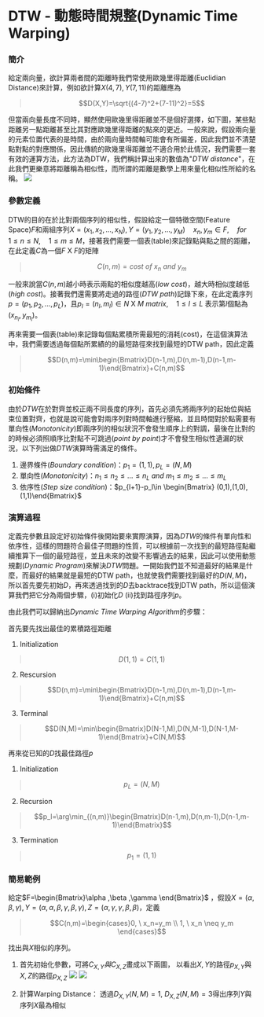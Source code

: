 DTW - 動態時間規整(Dynamic Time Warping)
==

### 簡介
給定兩向量，欲計算兩者間的距離時我們常使用歐幾里得距離(Euclidian Distance)來計算，例如欲計算$X(4,7), Y(7,11)$的距離應為
> $$D(X,Y)=\sqrt{(4-7)^2+(7-11)^2}=5$$
> 
但當兩向量長度不同時，顯然使用歐幾里得距離並不是個好選擇，如下圖，某些點距離另一點距離甚至比其對應歐幾里得距離的點來的更近。一般來說，假設兩向量的元素位置代表的是時間，由於兩向量時間軸可能會有所偏差，因此我們並不清楚點對點的對應關係，因此傳統的歐幾里得距離並不適合用於此情況，我們需要一套有效的運算方法，此方法為DTW，我們稱計算出來的數值為"*DTW distance*"，在此我們更樂意將距離稱為相似性，而所謂的距離是數學上用來量化相似性所給的名稱。
![](https://i.imgur.com/fhFC0cL.png)
### 參數定義
DTW的目的在於比對兩個序列的相似性，假設給定一個特徵空間(Feature Space)$F$和兩組序列$X=(x_1,x_2,...,x_N),Y=(y_1,y_2,...,y_M)\quad x_n,y_m\in F,\quad for \quad 1\leq n\leq N,\quad 1\leq m\leq M$，接著我們需要一個表(table)來記錄點與點之間的距離，在此定義$C$為一個$F$ X $F$的矩陣
> $$C(n,m)=cost \ of \ x_n \ and \ y_m$$

一般來說當$C(n,m)$越小時表示兩點的相似度越高(*low cost*)，越大時相似度越低(*high cost*)。接著我們還需要將走過的路徑(*DTW path*)記錄下來，在此定義序列$p=(p_1,p_2,...,p_L)$，且$p_l=(n_l,m_l)\in N$ X $M \ matrix ,\quad 1\leq l \leq L$ 表示第$l$個點為$(x_{n_l},y_{m_l})$。

再來需要一個表(table)來記錄每個點累積所需最短的消耗(cost)，在這個演算法中，我們需要透過每個點所累績的的最短路徑來找到最短的DTW path，因此定義
> $$D(n,m)=\min\begin{Bmatrix}D(n-1,m),D(n,m-1),D(n-1,m-1)\end{Bmatrix}+C(n,m)$$

### 初始條件
由於*DTW*在於對齊並校正兩不同長度的序列，首先必須先將兩序列的起始位與結束位置對齊，也就是說可能會對兩序列對時間軸進行壓縮，並且時間對於點需要有單向性(*Monotonicity*)即兩序列的相似狀況不會發生順序上的對調，最後在比對的的時候必須照順序比對點不可跳過(*point by point*)才不會發生相似性遺漏的狀況，以下列出做*DTW*演算時需滿足的條件。

1. 邊界條件($Boundary \ condition$)：$p_1=(1,1),p_L=(N,M)$
2. 單向性($Monotonicity$)：$n_1\leq n_2\leq ...\leq n_L \ and \ m_1\leq m_2\leq ...\leq m_L$
3. 依序性($Step \ size \ condition$)：$p_{l+1}-p_l\in \begin{Bmatrix} (0,1),(1,0),(1,1)\end{Bmatrix}$

### 演算過程
定義完參數且設定好初始條件後開始要來實際演算，因為*DTW*的條件有單向性和依序性，這樣的問題符合最佳子問題的性質，可以根據前一次找到的最短路徑點繼續推算下一個的最短路徑，並且未來的改變不影響過去的結果，因此可以使用動態規劃(*Dynamic Program*)來解決*DTW*問題。一開始我們並不知道最好的結果是什麼，而最好的結果就是最短的DTW path，也就使我們需要找到最好的$D(N,M)$，所以首先要先初始$D$，再來透過找到的$D$去backtrace找到DTW path，所以這個演算我們把它分為兩個步驟，(i)初始化$D$ (ii)找到路徑序列$p$。


由此我們可以歸納出*Dynamic Time Warping Algorithm*的步驟：

首先要先找出最佳的累積路徑距離

1. Initialization
> $$D(1,1)=C(1,1)$$
2. Rescursion
> $$D(n,m)=\min\begin{Bmatrix}D(n-1,m),D(n,m-1),D(n-1,m-1)\end{Bmatrix}+C(n,m)$$
3. Terminal
> $$D(N,M)=\min\begin{Bmatrix}D(N-1,M),D(N,M-1),D(N-1,M-1)\end{Bmatrix}+C(N,M)$$

再來從已知的$D$找最佳路徑$p$

1. Initialization
> $$p_L=(N,M)$$
2. Recursion
> $$p_l=\arg\min_{(n,m)}\begin{Bmatrix}D(n-1,m),D(n,m-1),D(n-1,m-1)\end{Bmatrix}$$
3. Termination
> $$p_1=(1,1)$$

### 簡易範例
給定$F=\begin{Bmatrix}\alpha ,\beta ,\gamma \end{Bmatrix}$ ，假設$X=(\alpha,\beta,\gamma),Y=(\alpha,\alpha,\beta,\gamma,\beta,\gamma),Z=(\alpha,\gamma,\gamma,\beta,\beta)$，定義
> $$C(n,m)=\begin{cases}0, \ x_n=y_m \\ 1, \ x_n \neq y_m \end{cases}$$
> 
找出與$X$相似的序列。

1. 首先初始化參數，可將$C_{X,Y}與C_{X,Z}$畫成以下兩圖，
以看出$X,Y$的路徑$p_{X,Y}$與$X,Z$的路徑$p_{X,Z}$
![](https://i.imgur.com/2wVNQzc.jpg)
![](https://i.imgur.com/pyj1Sir.jpg)

2. 計算Warping Distance：
透過$D_{X,Y}(N,M)=1, \ D_{X,Z}(N,M)=3$得出序列$Y$與序列$X$最為相似